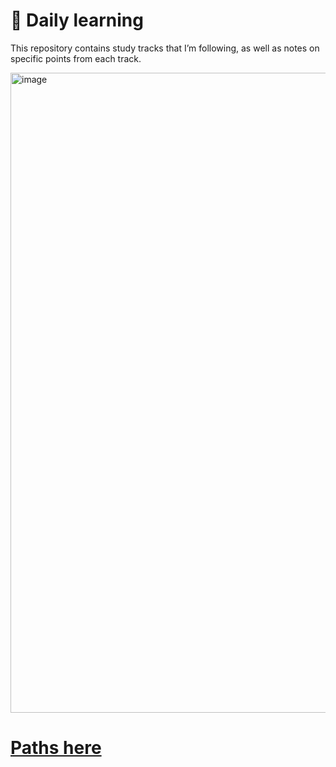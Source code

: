 # 📝 Daily learning

This repository contains study tracks that I’m following, as well as notes on specific points from each track.

<img width="1536" height="1024" alt="image" src="https://github.com/user-attachments/assets/083895b2-c13e-4b85-959f-5c0506b72a18" />

# [Paths here](https://github.com/codermarcos/daily-learning/wiki/)
